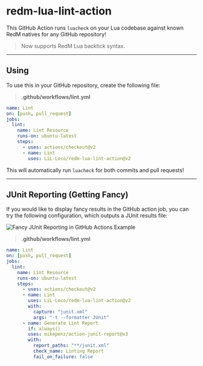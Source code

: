 # redm-lua-lint-action

This GitHub Action runs `luacheck` on your Lua codebase against known RedM natives for any GitHub repository!

> Now supports RedM Lua backtick syntax.

---

## Using

To use this in your GitHub repository, create the following file:

> **.github/workflows/lint.yml**

```yml
name: Lint
on: [push, pull_request]
jobs:
  lint:
    name: Lint Resource
    runs-on: ubuntu-latest
    steps:
      - uses: actions/checkout@v2
      - name: Lint
        uses: LiL-Loco/redm-lua-lint-action@v2
```

This will automatically run `luacheck` for both commits and pull requests!

---

## JUnit Reporting (Getting Fancy)

If you would like to display fancy results in the GitHub action job, you can try the following configuration,
which outputs a JUnit results file:

![Fancy JUnit Reporting in GitHub Actions Example](.github/docs/fancy_example.png)

> **.github/workflows/lint.yml**

```yml
name: Lint
on: [push, pull_request]
jobs:
  lint:
    name: Lint Resource
    runs-on: ubuntu-latest
    steps:
      - uses: actions/checkout@v2
      - name: Lint
        uses: LiL-Loco/redm-lua-lint-action@v2
        with:
          capture: "junit.xml"
          args: "-t --formatter JUnit"
      - name: Generate Lint Report
        if: always()
        uses: mikepenz/action-junit-report@v3
        with:
          report_paths: "**/junit.xml"
          check_name: Linting Report
          fail_on_failure: false

```
